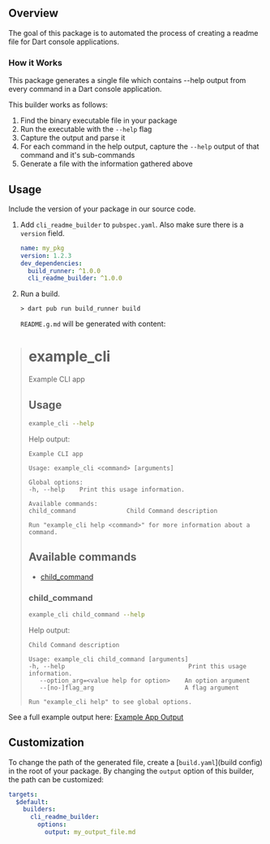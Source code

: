 ## Overview

The goal of this package is to automated the process of creating a readme file for Dart console applications.

### How it Works

This package generates a single file which contains --help output from every command in a Dart console application.

This builder works as follows:
1. Find the binary executable file in your package
1. Run the executable with the `--help` flag
1. Capture the output and parse it
1. For each command in the help output, capture the `--help` output of that command and it's sub-commands
1. Generate a file with the information gathered above

## Usage
Include the version of your package in our source code.

1. Add `cli_readme_builder` to `pubspec.yaml`. Also make sure there is a `version`
   field.

    ```yaml
    name: my_pkg
    version: 1.2.3
    dev_dependencies:
      build_runner: ^1.0.0
      cli_readme_builder: ^1.0.0
    ```

2. Run a build.

    ```console
    > dart pub run build_runner build
    ```

    `README.g.md` will be generated with content:

># example_cli
>
>Example CLI app
>
>## Usage
>
>```sh
>example_cli --help
>```
>
>Help output:
>
>```
>Example CLI app
>
>Usage: example_cli <command> [arguments]
>
>Global options:
>-h, --help    Print this usage information.
>
>Available commands:
  >child_command              Child Command description
>
>Run "example_cli help <command>" for more information about a command.
>```
>
>## Available commands
>
>* [child_command](#child_command)
>
>### child_command
>
>```sh
>example_cli child_command --help
>```
>
>Help output:
>
>```
>Child Command description
>
>Usage: example_cli child_command [arguments]
> -h, --help                                  Print this usage information.
>    --option_arg=<value help for option>    An option argument
>    --[no-]flag_arg                         A flag argument
>
>Run "example_cli help" to see global options.
>```

See a full example output here: [Example App Output](https://github.com/m-skolnick/cli_readme_builder/blob/main/example/my_output_file.md)

## Customization

To change the path of the generated file, create a [`build.yaml`](build config)
in the root of your package.
By changing the `output` option of this builder, the path can be customized:

```yaml
targets:
  $default:
    builders:
      cli_readme_builder:
        options:
          output: my_output_file.md
```
